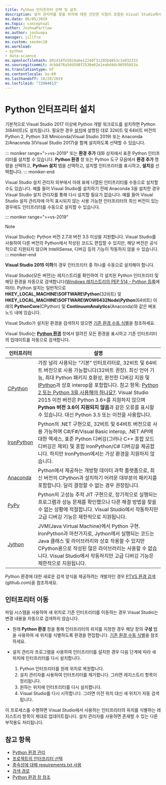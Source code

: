 ```yaml
---
title: Python 인터프리터 선택 및 설치
description: 설치 관리자를 찾을 위치에 대한 간단한 지침이 포함된 Visual Studio에서 지원되는 Python 인터프리터의 전체 목록입니다.
ms.date: 06/05/2019
ms.topic: conceptual
author: JoshuaPartlow
ms.author: joshuapa
manager: jillfra
ms.custom: seodec18
ms.workload:
- python
- data-science
ms.openlocfilehash: b91d18fe5924abe12240f31295b4853c1e932333
ms.sourcegitcommit: dcbb876a5dd598f2538e62e1eabd4dc98595b53a
ms.translationtype: HT
ms.contentlocale: ko-KR
ms.lasthandoff: 10/28/2019
ms.locfileid: "72984613"
---
```

# <a name="install-python-interpreters"></a>Python 인터프리터 설치

기본적으로 Visual Studio 2017 이상에 Python 개발 워크로드를 설치하면 Python 3(64비트)도 설치됩니다. 필요한 경우 [설치](installing-python-support-in-visual-studio.md)에 설명된 대로 32비트 및 64비트 버전의 Python 2, Python 3과 Miniconda(Visual Studio 2019) 또는 Anaconda 2/Anaconda 3(Visual Studio 2017)을 함께 설치하도록 선택할 수 있습니다.

::: moniker range=">=vs-2019"
또는 **환경 추가** 대화 상자에서 표준 Python 인터프리터를 설치할 수 있습니다. **Python 환경** 창 또는 Python 도구 모음에서 **환경 추가** 명령을 선택하고, **Python 설치** 탭을 선택하고, 설치할 인터프리터를 표시하고, **설치**를 선택합니다.
::: moniker-end

Visual Studio 설치 관리자 외부에서 아래 표에 나열된 인터프리터를 수동으로 설치할 수도 있습니다. 예를 들어 Visual Studio를 설치하기 전에 Anaconda 3을 설치한 경우 Visual Studio 설치 관리자를 통해 다시 설치할 필요가 없습니다. 예를 들어 Visual Studio 설치 관리자에 아직 표시되지 않는 사용 가능한 인터프리터의 최신 버전이 있는 경우에도 인터프리터를 수동으로 설치할 수 있습니다.

::: moniker range=">=vs-2019"
> [!Note]
> Visual Studio는 Python 버전 2.7과 버전 3.5 이상을 지원합니다. Visual Studio를 사용하여 다른 버전의 Python에서 작성된 코드도 편집할 수 있지만, 해당 버전은 공식적으로 지원되지 않으며 IntelliSense, 디버깅 등의 기능이 작동하지 않을 수 있습니다.
::: moniker-end

**Visual Studio 2015 이하**의 경우 인터프리터 중 하나를 수동으로 설치해야 합니다.

Visual Studio(모든 버전)는 레지스트리를 확인하여 각 설치된 Python 인터프리터 및 해당 환경을 자동으로 검색합니다([Windows 레지스트리의 PEP 514 - Python 등록](https://www.python.org/dev/peps/pep-0514/)에 따라). Python 설치는 일반적으로 **HKEY_LOCAL_MACHINE\SOFTWARE\Python**(32비트) 및 **HKEY_LOCAL_MACHINE\SOFTWARE\WOW6432Node\Python**(64비트) 아래의 **PythonCore**(CPython) 및 **ContinuumAnalytics**(Anaconda)와 같은 배포 노드 내에 있습니다.

Visual Studio가 설치된 환경을 검색하지 않으면 [기존 환경 수동 식별](managing-python-environments-in-visual-studio.md#manually-identify-an-existing-environment)을 참조하세요.

Visual Studio는 [**Python 환경**](managing-python-environments-in-visual-studio.md#the-python-environments-window) 창에서 알려진 모든 환경을 표시하고 기존 인터프리터의 업데이트를 자동으로 검색합니다.

| 인터프리터 | 설명 |
| --- | --- |
| [CPython](https://www.python.org/) | 가장 널리 사용되는 “기본” 인터프리터로, 32비트 및 64비트 버전으로 사용 가능합니다(32비트 권장). 최신 언어 기능, 최대 Python 패키지 호환성, 완전한 디버깅 지원 및 [IPython](https://ipython.org/)과 상호 interop을 포함합니다. 참고 항목: [Python 2 또는 Python 3을 사용해야 하나요?](https://wiki,python.org/moin/Python2orPython3). Visual Studio 2015 이전 버전은 Python 3.6+를 지원하지 않으며 **Python 버전 3.6이 지원되지 않음**과 같은 오류를 표시할 수 있습니다. 대신 Python 3.5 또는 이전을 사용합니다. |
| [IronPython](https://github.com/IronLanguages/ironpython2) | Python의 .NET 구현으로, 32비트 및 64비트 버전으로 사용 가능하며 C#/F#/Visual Basic interop, .NET API에 대한 액세스, 표준 Python 디버깅(그러나 C++ 혼합 모드 디버깅은 제외) 및 혼합 IronPython/C# 디버깅을 제공합니다. 하지만 IronPython에서는 가상 환경을 지원하지 않습니다. |
| [Anaconda](https://www.continuum.io) | Python에서 제공하는 개방형 데이터 과학 플랫폼으로, 최신 버전의 CPython과 설치하기 어려운 대부분의 패키지를 포함합니다. 달리 결정할 수 없는 경우 권장됩니다. |
| [PyPy](https://www.pypy.org/) | Python의 고성능 추적 JIT 구현으로, 장기적으로 실행되는 프로그램과 성능 문제를 확인했으나 다른 해결 방법을 찾을 수 없는 상황에 적절합니다. Visual Studio에서 작동하지만 고급 디버깅 기능은 제한적으로 지원됩니다. |
| [Jython](https://www.jython.org/) | JVM(Java Virtual Machine)에서 Python 구현. IronPython과 마찬가지로, Jython에서 실행되는 코드는 Java 클래스 및 라이브러리와 상호 작용할 수 있지만 CPython용으로 작성된 많은 라이브러리는 사용할 수 없습니다. Visual Studio에서 작동하지만 고급 디버깅 기능은 제한적으로 지원됩니다. |

Python 환경에 대한 새로운 검색 양식을 제공하려는 개발자인 경우 [PTVS 환경 검색](https://github.com/Microsoft/PTVS/wiki/Extensibility-Environments)(github.com)을 참조하세요.

## <a name="move-an-interpreter"></a>인터프리터 이동

파일 시스템을 사용하여 새 위치로 기존 인터프리터를 이동하는 경우 Visual Studio는 변경 내용을 자동으로 검색하지 않습니다.

- 원래 **Python 환경** 창을 통해 인터프리터의 위치를 지정한 경우 해당 창의 **구성** 탭을 사용하여 새 위치를 식별하도록 환경을 편집합니다. [기존 환경 수동 식별](managing-python-environments-in-visual-studio.md#manually-identify-an-existing-environment)을 참조하세요.

- 설치 관리자 프로그램을 사용하여 인터프리터를 설치한 경우 다음 단계에 따라 새 위치에 인터프리터를 다시 설치합니다.

  1. Python 인터프리터를 원래 위치로 복원합니다.
  2. 설치 관리자를 사용하여 인터프리터를 제거합니다. 그러면 레지스트리 항목이 정리됩니다.
  3. 원하는 위치에 인터프리터를 다시 설치합니다.
  4. Visual Studio를 다시 시작합니다. 그러면 이전 위치 대신 새 위치가 자동 검색됩니다.

이 프로세스를 수행하면 Visual Studio에서 사용하는 인터프리터의 위치를 식별하는 레지스트리 항목이 제대로 업데이트됩니다. 설치 관리자를 사용하면 존재할 수 있는 다른 부작용도 처리됩니다.

## <a name="see-also"></a>참고 항목

- [Python 환경 관리](managing-python-environments-in-visual-studio.md)
- [프로젝트의 인터프리터 선택](selecting-a-python-environment-for-a-project.md)
- [종속성에 대해 requirements.txt 사용](managing-required-packages-with-requirements-txt.md)
- [검색 경로](search-paths.md)
- [Python 환경 창 참조](python-environments-window-tab-reference.md)
